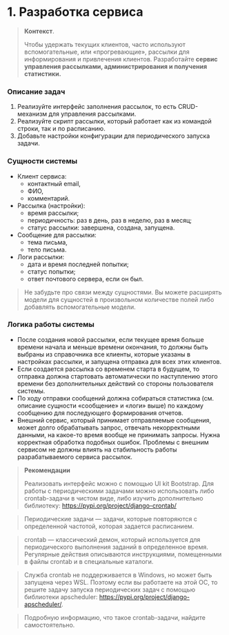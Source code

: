 # 1. Разработка сервиса

>**Контекст**.
> 
>Чтобы удержать текущих клиентов, часто используют вспомогательные,
или «прогревающие», рассылки для информирования и привлечения клиентов.
Разработайте **сервис управления рассылками, администрирования и получения статистики.**

### Описание задач

1. Реализуйте интерфейс заполнения рассылок, то есть CRUD-механизм для управления рассылками.
2. Реализуйте скрипт рассылки, который работает как из командой строки, так и по расписанию.
3. Добавьте настройки конфигурации для периодического запуска задачи.

### Сущности системы

* Клиент сервиса:
  * контактный email,
  * ФИО,
  * комментарий.
* Рассылка (настройки):
  * время рассылки;
  * периодичность: раз в день, раз в неделю, раз в месяц;
  * статус рассылки: завершена, создана, запущена.
* Сообщение для рассылки:
  * тема письма,
  * тело письма.
* Логи рассылки:
  * дата и время последней попытки;
  * статус попытки;
  * ответ почтового сервера, если он был.


>Не забудьте про связи между сущностями.
Вы можете расширять модели для сущностей в произвольном количестве полей либо добавлять вспомогательные модели.


### Логика работы системы

* После создания новой рассылки, если текущее время больше времени начала и меньше времени окончания, то должны быть выбраны из справочника все клиенты, которые указаны в настройках рассылки, и запущена отправка для всех этих клиентов.
* Если создается рассылка со временем старта в будущем, то отправка должна стартовать автоматически по наступлению этого времени без дополнительных действий со стороны пользователя системы.
* По ходу отправки сообщений должна собираться статистика (см. описание сущности «сообщение» и «логи» выше) по каждому сообщению для последующего формирования отчетов.
* Внешний сервис, который принимает отправляемые сообщения, может долго обрабатывать запрос, отвечать некорректными данными, на какое-то время вообще не принимать запросы. Нужна корректная обработка подобных ошибок. Проблемы с внешним сервисом не должны влиять на стабильность работы разрабатываемого сервиса рассылок.

>**‍Рекомендации**
>
>Реализовать интерфейс можно с помощью UI kit Bootstrap.
Для работы с периодическими задачами можно использовать либо crontab-задачи в чистом виде, либо изучить дополнительно библиотеку: https://pypi.org/project/django-crontab/

>‍Периодические задачи — задачи, которые повторяются с определенной частотой, которая задается расписанием.

>crontab — классический демон, который используется для периодического выполнения заданий в определенное время. Регулярные действия описываются инструкциями, помещенными в файлы crontab и в специальные каталоги.

>Служба crontab не поддерживается в Windows, но может быть запущена через WSL. Поэтому если вы работаете на этой ОС, то решите задачу запуска периодических задач с помощью библиотеки apscheduler: https://pypi.org/project/django-apscheduler/.

>Подробную информацию, что такое crontab-задачи, найдите самостоятельно.

